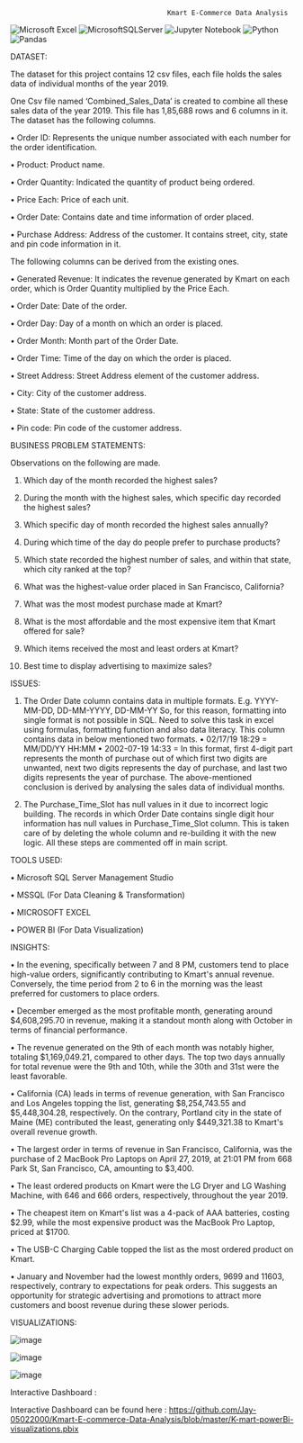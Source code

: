                                            Kmart E-Commerce Data Analysis
 
	 

![Microsoft Excel](https://img.shields.io/badge/Microsoft_Excel-217346?style=for-the-badge&logo=microsoft-excel&logoColor=white)  ![MicrosoftSQLServer](https://img.shields.io/badge/Microsoft%20SQL%20Server-CC2927?style=for-the-badge&logo=microsoft%20sql%20server&logoColor=white)  ![Jupyter Notebook](https://img.shields.io/badge/jupyter-%23FA0F00.svg?style=for-the-badge&logo=jupyter&logoColor=white)  ![Python](https://img.shields.io/badge/python-3670A0?style=for-the-badge&logo=python&logoColor=ffdd54)  ![Pandas](https://img.shields.io/badge/pandas-%23150458.svg?style=for-the-badge&logo=pandas&logoColor=white)

DATASET:

The dataset for this project contains 12 csv files, each file holds the sales data of individual months of the year 2019.

One Csv file named ‘Combined_Sales_Data’ is created to combine all these sales data of the year 2019. This file has 1,85,688 rows and 6 columns in it.
The dataset has the following columns.

• Order ID: Represents the unique number associated with each number for the order identification.

• Product: Product name.

• Order Quantity: Indicated the quantity of product being ordered.

• Price Each: Price of each unit.

• Order Date: Contains date and time information of order placed.

• Purchase Address: Address of the customer. It contains street, city, state and pin code information in it.

The following columns can be derived from the existing ones.

• Generated Revenue: It indicates the revenue generated by Kmart on each order, which is Order Quantity multiplied by the Price Each.

• Order Date: Date of the order.

• Order Day: Day of a month on which an order is placed.

• Order Month: Month part of the Order Date.

• Order Time: Time of the day on which the order is placed.

• Street Address: Street Address element of the customer address.

• City: City of the customer address.

• State: State of the customer address.

• Pin code: Pin code of the customer address.


BUSINESS PROBLEM STATEMENTS:

Observations on the following are made.

1) Which day of the month recorded the highest sales?

2) During the month with the highest sales, which specific day recorded the highest sales?

3) Which specific day of month recorded the highest sales annually?

4) During which time of the day do people prefer to purchase products?

5) Which state recorded the highest number of sales, and within that state, which city ranked at the top?

6) What was the highest-value order placed in San Francisco, California?

7) What was the most modest purchase made at Kmart?

8) What is the most affordable and the most expensive item that Kmart offered for sale?

10) Which items received the most and least orders at Kmart?

11) Best time to display advertising to maximize sales?

ISSUES:

1) The Order Date column contains data in multiple formats. E.g. YYYY-MM-DD, DD-MM-YYYY, DD-MM-YY So, for this reason, formatting into single format is not possible in SQL. Need to solve this task in excel using formulas, formatting function and also data literacy. This column contains data in below mentioned two formats. • 02/17/19 18:29 = MM/DD/YY HH:MM • 2002-07-19 14:33 = In this format, first 4-digit part represents the month of purchase out of which first two digits are unwanted, next two digits represents the day of purchase, and last two digits represents the year of purchase. The above-mentioned conclusion is derived by analysing the sales data of individual months.

2) The Purchase_Time_Slot has null values in it due to incorrect logic building. The records in which Order Date contains single digit hour information has null values in Purchase_Time_Slot column. This is taken care of by deleting the whole column and re-building it with the new logic. All these steps are commented off in main script.


TOOLS USED:

• Microsoft SQL Server Management Studio

• MSSQL (For Data Cleaning & Transformation)

• MICROSOFT EXCEL

• POWER BI (For Data Visualization)


INSIGHTS:

• In the evening, specifically between 7 and 8 PM, customers tend to place high-value orders, significantly contributing to Kmart's annual revenue. Conversely, the time period from 2 to 6 in the morning was the least preferred for customers to place orders.

• December emerged as the most profitable month, generating around $4,608,295.70 in revenue, making it a standout month along with October in terms of financial performance.

• The revenue generated on the 9th of each month was notably higher, totaling $1,169,049.21, compared to other days. The top two days annually for total revenue were the 9th and 10th, while the 30th and 31st were the least favorable.

• California (CA) leads in terms of revenue generation, with San Francisco and Los Angeles topping the list, generating $8,254,743.55 and $5,448,304.28, respectively. On the contrary, Portland city in the state of Maine (ME) contributed the least, generating only $449,321.38 to Kmart's overall revenue growth.

• The largest order in terms of revenue in San Francisco, California, was the purchase of 2 MacBook Pro Laptops on April 27, 2019, at 21:01 PM from 668 Park St, San Francisco, CA, amounting to $3,400.

• The least ordered products on Kmart were the LG Dryer and LG Washing Machine, with 646 and 666 orders, respectively, throughout the year 2019.

• The cheapest item on Kmart's list was a 4-pack of AAA batteries, costing $2.99, while the most expensive product was the MacBook Pro Laptop, priced at $1700.

• The USB-C Charging Cable topped the list as the most ordered product on Kmart.

• January and November had the lowest monthly orders, 9699 and 11603, respectively, contrary to expectations for peak orders. This suggests an opportunity for strategic advertising and promotions to attract more customers and boost revenue during these slower periods.

VISUALIZATIONS:

![image](https://github.com/Jay-05022000/Kmart-E-commerce-Data-Analysis/assets/110780565/f600598a-0eb8-4849-9398-e348c618b5cf)

![image](https://github.com/Jay-05022000/Kmart-E-commerce-Data-Analysis/assets/110780565/722cfdcd-6807-4de3-8e11-38e917452295)

![image](https://github.com/Jay-05022000/Kmart-E-commerce-Data-Analysis/assets/110780565/8be4cf70-dbd0-4cce-9806-e5825636a0f9)

Interactive Dashboard :

Interactive Dashboard can be found here : https://github.com/Jay-05022000/Kmart-E-commerce-Data-Analysis/blob/master/K-mart-powerBi-visualizations.pbix

 
